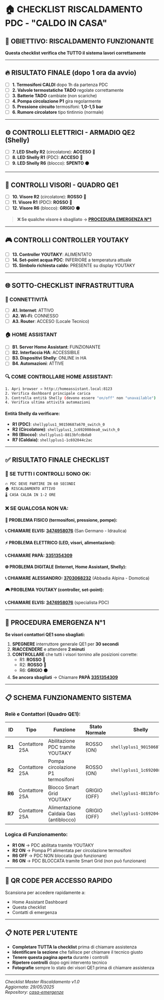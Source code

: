 # 🏠 CHECKLIST RISCALDAMENTO PDC - "CALDO IN CASA"

## 🎯 OBIETTIVO: RISCALDAMENTO FUNZIONANTE
**Questa checklist verifica che TUTTO il sistema lavori correttamente**

---

## 🔥 RISULTATO FINALE (dopo 1 ora da avvio)

- [ ] **1. Termosifoni CALDI** dopo 1h da partenza PDC
- [ ] **2. Valvole termostatiche TADO** regolate correttamente  
- [ ] **3. Batterie TADO** cambiate (non scariche)
- [ ] **4. Pompa circolazione P1** gira regolarmente
- [ ] **5. Pressione circuito** termosifoni: **1,0-1,5 bar**
- [ ] **6. Rumore circolatore** tipo tintinnio (normale)

---

## ⚙️ CONTROLLI ELETTRICI - ARMADIO QE2 (Shelly)

- [ ] **7. LED Shelly R2** (circolatore): **ACCESO** 🔴
- [ ] **8. LED Shelly R1** (PDC): **ACCESO** 🔴  
- [ ] **9. LED Shelly R6** (blocco): **SPENTO** ⚫

---

## 🔴 CONTROLLI VISORI - QUADRO QE1

- [ ] **10. Visore R2** (circolatore): **ROSSO** 🔴
- [ ] **11. Visore R1** (PDC): **ROSSO** 🔴
- [ ] **12. Visore R6** (blocco): **GRIGIO** ⚫

> **❌ Se qualche visore è sbagliato → [PROCEDURA EMERGENZA N°1](#-procedura-emergenza-n1)**

---

## 🎮 CONTROLLI CONTROLLER YOUTAKY

- [ ] **13. Controller YOUTAKY**: ALIMENTATO
- [ ] **14. Set-point acqua PDC**: INFERIORE a temperatura attuale
- [ ] **15. Simbolo richiesta caldo**: PRESENTE su display YOUTAKY

---

## 🌐 SOTTO-CHECKLIST INFRASTRUTTURA

### 📡 CONNETTIVITÀ
- [ ] **A1. Internet**: ATTIVO
- [ ] **A2. Wi-Fi**: CONNESSO  
- [ ] **A3. Router**: ACCESO (Locale Tecnico)

### 🏠 HOME ASSISTANT
- [ ] **B1. Server Home Assistant**: FUNZIONANTE
- [ ] **B2. Interfaccia HA**: ACCESSIBILE
- [ ] **B3. Dispositivi Shelly**: ONLINE in HA
- [ ] **B4. Automazioni**: ATTIVE

### 🔍 COME CONTROLLARE HOME ASSISTANT:

```bash
1. Apri browser → http://homeassistant.local:8123
2. Verifica dashboard principale carica
3. Controlla entità Shelly (devono essere "on/off" non "unavailable")
4. Verifica ultima attività automazioni
```

#### Entità Shelly da verificare:
- **R1 (PDC)**: `shellyplus1_90150687a670_switch_0`
- **R2 (Circolatore)**: `shellyplus1_1c692008dea0_switch_0` 
- **R6 (Blocco)**: `shellyplus1-8813bfcdbda0`
- **R7 (Caldaia)**: `shellyplus1-1c692044c2ac`

---

## ✅ RISULTATO FINALE CHECKLIST

### 🎯 SE TUTTI I CONTROLLI SONO OK:

```
🔥 PDC DEVE PARTIRE IN 60 SECONDI
🏠 RISCALDAMENTO ATTIVO  
🌡️ CASA CALDA IN 1-2 ORE
```

### ❌ SE QUALCOSA NON VA:

#### 🔴 PROBLEMA FISICO (termosifoni, pressione, pompe):
**📞 CHIAMARE ELVIS: [3474958076](tel:3474958076)** (San Germano - Idraulica)

#### ⚡ PROBLEMA ELETTRICO (LED, visori, alimentazioni):
**📞 CHIAMARE PAPÀ: [3351354309](tel:3351354309)**

#### 🌐 PROBLEMA DIGITALE (Internet, Home Assistant, Shelly):
**📞 CHIAMARE ALESSANDRO: [3703068232](tel:3703068232)** (Abbadia Alpina - Domotica)

#### 🎮 PROBLEMA YOUTAKY (controller, set-point):
**📞 CHIAMARE ELVIS: [3474958076](tel:3474958076)** (specialista PDC)

---

## 🚨 PROCEDURA EMERGENZA N°1

**Se visori contattori QE1 sono sbagliati:**

1. **SPEGNERE** interruttore generale QE1 per **30 secondi**
2. **RIACCENDERE** e attendere **2 minuti**  
3. **CONTROLLARE** che tutti i visori tornino alle posizioni corrette:
   - R1: **ROSSO** 🔴
   - R2: **ROSSO** 🔴  
   - R6: **GRIGIO** ⚫
4. **Se ancora sbagliati** → Chiamare **PAPÀ [3351354309](tel:3351354309)**

---

## 📋 SCHEMA FUNZIONAMENTO SISTEMA

### Relè e Contattori (Quadro QE1):

| ID | Tipo | Funzione | Stato Normale | Shelly |
|----|------|----------|---------------|--------|
| **R1** | Contattore 25A | Abilitazione PDC tramite YOUTAKY | ROSSO (ON) | `shellyplus1_90150687a670` |
| **R2** | Contattore 25A | Pompa circolazione P1 termosifoni | ROSSO (ON) | `shellyplus1_1c692008dea0` |
| **R6** | Contattore 25A | Blocco Smart Grid YOUTAKY | GRIGIO (OFF) | `shellyplus1-8813bfcdbda0` |
| **R7** | Contattore 25A | Alimentazione Caldaia Gas (antiblocco) | GRIGIO (OFF) | `shellyplus1-1c692044c2ac` |

### Logica di Funzionamento:
- **R1 ON** → PDC abilitata tramite YOUTAKY
- **R2 ON** → Pompa P1 alimentata per circolazione termosifoni  
- **R6 OFF** → PDC NON bloccata (può funzionare)
- **R6 ON** → PDC BLOCCATA tramite Smart Grid (non può funzionare)

---

## 📱 QR CODE PER ACCESSO RAPIDO

Scansiona per accedere rapidamente a:
- Home Assistant Dashboard
- Questa checklist
- Contatti di emergenza

---

## 📋 NOTE PER L'UTENTE

- **Completare TUTTA la checklist** prima di chiamare assistenza
- **Identificare la sezione** che fallisce per chiamare il tecnico giusto
- **Tenere questa pagina aperta** durante i controlli  
- **Ripetere controlli** dopo ogni intervento tecnico
- **Fotografie** sempre lo stato dei visori QE1 prima di chiamare assistenza

---

*Checklist Master Riscaldamento v1.0*  
*Aggiornata: 29/05/2025*  
*Repository: [casa-emergenze](https://github.com/Marco241254/casa-emergenze)*
